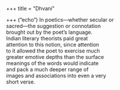 +++
title = "Dhvani"

+++
(“echo”) In poetics—whether secular or  
sacred—the suggestion or connotation  
brought out by the poet’s language.  
Indian literary theorists paid great  
attention to this notion, since attention  
to it allowed the poet to exercise much  
greater emotive depths than the surface  
meanings of the words would indicate  
and pack a much deeper range of  
images and associations into even a very  
short verse.
